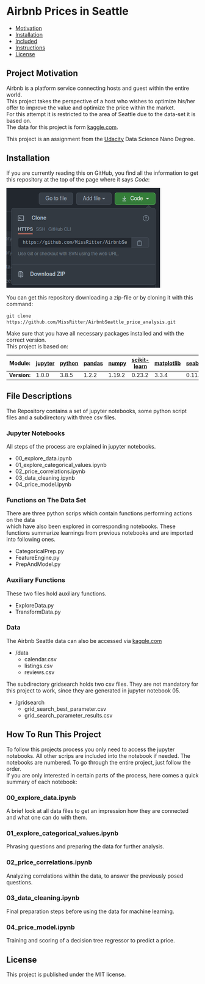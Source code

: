 # Airbnb Prices in Seattle


- [Motivation](#Project-Motivation)
- [Installation](#Installations)
- [Included](#File-Descriptions)
- [Instructions](#How-To-Run-This-Project)
- [License](#License)



## Project Motivation

Airbnb is a platform service connecting hosts and guest within the entire world.<br>
This project takes the perspective of a host who wishes to optimize his/her offer to
improve the value and optimize the price within the market.<br>
For this attempt it is restricted to the area of Seattle due to the data-set it is based on.<br>
The data for this project is form [kaggle.com](https://www.kaggle.com/airbnb/seattle/data).

This project is an assignment from the [Udacity](https://classroom.udacity.com) Data Science Nano Degree.<br>



## Installation

If you are currently reading this on GitHub, you find all the information to get this repository at the top of the page where it says *Code*:

![Code](https://github.com/MissRitter/AirbnbSeattle_price_analysis/blob/media/code.png)

You can get this repository downloading a zip-file or by cloning it with this command:<br>
```
git clone https://github.com/MissRitter/AirbnbSeattle_price_analysis.git
```

Make sure that you have all necessary packages installed and with the correct version.<br>
This project is based on:<br>

| Module: |[jupyter]() |[python]() |[pandas]() |[numpy ]() |[scikit-learn]()  |[matplotlib]() |[seaborn]() |
| --- |---|---|--- |---  |---  |--- |--- |
| **Version:** |1.0.0 |3.8.5 |1.2.2 |1.19.2 |0.23.2 |3.3.4 |0.11.1 |


## File Descriptions

The Repository contains a set of jupyter notebooks, some python script files
and a subdirectory with three csv files.

### Jupyter Notebooks
All steps of the process are explained in jupyter notebooks.
- 00_explore_data.ipynb
- 01_explore_categorical_values.ipynb
- 02_price_correlations.ipynb
- 03_data_cleaning.ipynb
- 04_price_model.ipynb


### Functions on The Data Set

There are three python scrips which contain functions performing actions on the data<br>
which have also been explored in corresponding notebooks. These functions
summarize learnings from previous notebooks and are imported into following ones.<br>
- CategoricalPrep.py
- FeatureEngine.py
- PrepAndModel.py

### Auxiliary Functions

These two files hold auxiliary functions.
- ExploreData.py
- TransformData.py

### Data

The Airbnb Seattle data can also be accessed via
[kaggle.com](https://www.kaggle.com/airbnb/seattle/data)
- /data
    - calendar.csv
    - listings.csv
    - reviews.csv

The subdirectory gridsearch holds two csv files. They are not mandatory for this project to work, since they are generated in jupyter notebook 05.
- /gridsearch
    - grid_search_best_parameter.csv
    - grid_search_parameter_results.csv



## How To Run This Project

To follow this projects process you only need to access the jupyter notebooks.
All other scrips are included into the notebook if needed.
The notebooks are numbered. To go through the entire project,
just follow the order.<br>
If you are only interested in certain parts of the process,
here comes a quick summary of each notebook:

### 00_explore_data.ipynb
A brief look at all data files to get an impression how they are connected and
what one can do with them.

### 01_explore_categorical_values.ipynb
Phrasing questions and preparing the data for further analysis.

### 02_price_correlations.ipynb
Analyzing correlations within the data, to answer the previously
posed questions.

### 03_data_cleaning.ipynb
Final preparation steps before using the data for machine learning.

### 04_price_model.ipynb
Training and scoring of a decision tree regressor to predict a price.



## License

This project is published under the MIT license.




